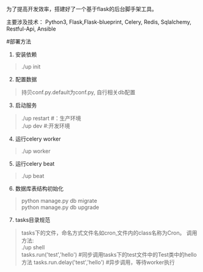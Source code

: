 为了提高开发效率，搭建好了一个基于flask的后台脚手架工具。  


主要涉及技术： 
    Python3, Flask,Flask-blueprint, Celery, Redis, Sqlalchemy, Restful-Api, Ansible

#部署方法  
1. 安装依赖
> ./up init

2. 配置数据
> 持贝conf.py.default为conf.py, 自行相关db配置

3. 启动服务
>./up restart #：生产环境  
./up dev  #:开发环境  

4. 运行celery worker  
>./up worker  

5. 运行celery beat  
>./up beat

6. 数据库表结构初始化  
> python manage.py db migrate    
python manage.py db upgrade  

7. tasks目录规范  
> tasks下的文件，命名方式文件名如cron,文件内的class名称为Cron。
调用方法:  
> ./up shell  
> tasks.run('test','hello')  #同步调用tasks下的test文件中的Test类中的hello方法
>tasks.run.delay('test','hello') #异步调用，等待worker执行  
